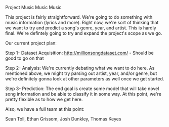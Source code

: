 Project Music Music Music

This project is fairly straightforward. We're going to do something with music information (lyrics and more). Right now, we're sort of thinking that we want to try and predict a song's genre, year, and artist. This is hardly final. We're defintely going to try and expand the project's scope as we go.

Our current project plan:

Step 1- Dataset Acquisition: http://millionsongdataset.com/ - Should be good to go on that

Step 2- Analysis: We're currently debating what we want to do here. As mentioned above, we might try parsing out artist, year, and/or genre, but we're definitely gonna look at other parameters as well once we get started.

Step 3- Prediction: The end goal is create some model that will take novel song information and be able to classify it in some way. At this point, we're pretty flexible as to how we get here.

Also, we have a full team at this point:

Sean Toll, 
Ethan Grissom, 
Josh Dunkley, 
Thomas Keyes
